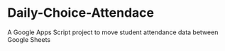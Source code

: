 # Daily-Choice-Attendace
A Google Apps Script project to move student attendance data between Google Sheets
